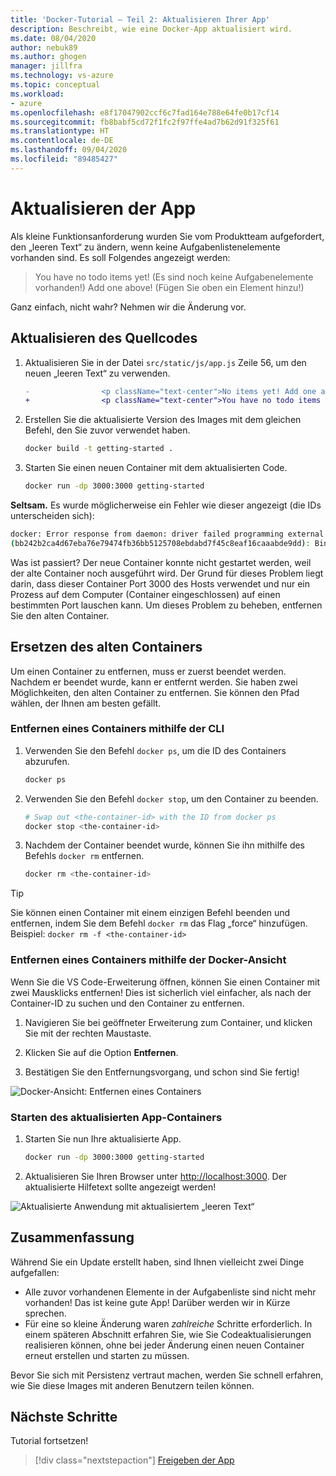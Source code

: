 ```yaml
---
title: 'Docker-Tutorial – Teil 2: Aktualisieren Ihrer App'
description: Beschreibt, wie eine Docker-App aktualisiert wird.
ms.date: 08/04/2020
author: nebuk89
ms.author: ghogen
manager: jillfra
ms.technology: vs-azure
ms.topic: conceptual
ms.workload:
- azure
ms.openlocfilehash: e8f17047902ccf6c7fad164e788e64fe0b17cf14
ms.sourcegitcommit: fb8babf5cd72f1fc2f97ffe4ad7b62d91f325f61
ms.translationtype: HT
ms.contentlocale: de-DE
ms.lasthandoff: 09/04/2020
ms.locfileid: "89485427"
---
```

# <a name="update-the-app"></a>Aktualisieren der App

Als kleine Funktionsanforderung wurden Sie vom Produktteam aufgefordert, den „leeren Text“ zu ändern, wenn keine Aufgabenlistenelemente vorhanden sind. Es soll Folgendes angezeigt werden:

> You have no todo items yet! (Es sind noch keine Aufgabenelemente vorhanden!) Add one above! (Fügen Sie oben ein Element hinzu!)

Ganz einfach, nicht wahr? Nehmen wir die Änderung vor.

## <a name="update-the-source-code"></a>Aktualisieren des Quellcodes

1. Aktualisieren Sie in der Datei `src/static/js/app.js` Zeile 56, um den neuen „leeren Text“ zu verwenden.

    ```diff
    -                <p className="text-center">No items yet! Add one above!</p>
    +                <p className="text-center">You have no todo items yet! Add one above!</p>
    ```

1. Erstellen Sie die aktualisierte Version des Images mit dem gleichen Befehl, den Sie zuvor verwendet haben.

    ```bash
    docker build -t getting-started .
    ```

1. Starten Sie einen neuen Container mit dem aktualisierten Code.

    ```bash
    docker run -dp 3000:3000 getting-started
    ```

**Seltsam.** Es wurde möglicherweise ein Fehler wie dieser angezeigt (die IDs unterscheiden sich):

```bash
docker: Error response from daemon: driver failed programming external connectivity on endpoint laughing_burnell 
(bb242b2ca4d67eba76e79474fb36bb5125708ebdabd7f45c8eaf16caaabde9dd): Bind for 0.0.0.0:3000 failed: port is already allocated.
```

Was ist passiert? Der neue Container konnte nicht gestartet werden, weil der alte Container noch ausgeführt wird. Der Grund für dieses Problem liegt darin, dass dieser Container Port 3000 des Hosts verwendet und nur ein Prozess auf dem Computer (Container eingeschlossen) auf einen bestimmten Port lauschen kann. Um dieses Problem zu beheben, entfernen Sie den alten Container.

## <a name="replace-the-old-container"></a>Ersetzen des alten Containers

Um einen Container zu entfernen, muss er zuerst beendet werden. Nachdem er beendet wurde, kann er entfernt werden. Sie haben zwei Möglichkeiten, den alten Container zu entfernen. Sie können den Pfad wählen, der Ihnen am besten gefällt.

### <a name="remove-a-container-using-the-cli"></a>Entfernen eines Containers mithilfe der CLI

1. Verwenden Sie den Befehl `docker ps`, um die ID des Containers abzurufen.

    ```bash
    docker ps
    ```

1. Verwenden Sie den Befehl `docker stop`, um den Container zu beenden.

    ```bash
    # Swap out <the-container-id> with the ID from docker ps
    docker stop <the-container-id>
    ```

1. Nachdem der Container beendet wurde, können Sie ihn mithilfe des Befehls `docker rm` entfernen.

    ```bash
    docker rm <the-container-id>
    ```

> [!TIP]
> Sie können einen Container mit einem einzigen Befehl beenden und entfernen, indem Sie dem Befehl `docker rm` das Flag „force“ hinzufügen. Beispiel: `docker rm -f <the-container-id>`

### <a name="remove-a-container-using-the-docker-view"></a>Entfernen eines Containers mithilfe der Docker-Ansicht

Wenn Sie die VS Code-Erweiterung öffnen, können Sie einen Container mit zwei Mausklicks entfernen! Dies ist sicherlich viel einfacher, als nach der Container-ID zu suchen und den Container zu entfernen.

1. Navigieren Sie bei geöffneter Erweiterung zum Container, und klicken Sie mit der rechten Maustaste.

1. Klicken Sie auf die Option **Entfernen**.

1. Bestätigen Sie den Entfernungsvorgang, und schon sind Sie fertig!

![Docker-Ansicht: Entfernen eines Containers](media/vs-removing-container.png)

### <a name="start-the-updated-app-container"></a>Starten des aktualisierten App-Containers

1. Starten Sie nun Ihre aktualisierte App.

    ```bash
    docker run -dp 3000:3000 getting-started
    ```

1. Aktualisieren Sie Ihren Browser unter [http://localhost:3000](http://localhost:3000). Der aktualisierte Hilfetext sollte angezeigt werden!

![Aktualisierte Anwendung mit aktualisiertem „leeren Text“](media/todo-list-updated-empty-text.png)

## <a name="recap"></a>Zusammenfassung

Während Sie ein Update erstellt haben, sind Ihnen vielleicht zwei Dinge aufgefallen:

- Alle zuvor vorhandenen Elemente in der Aufgabenliste sind nicht mehr vorhanden! Das ist keine gute App! Darüber werden wir in Kürze sprechen.
- Für eine so kleine Änderung waren *zahlreiche* Schritte erforderlich. In einem späteren Abschnitt erfahren Sie, wie Sie Codeaktualisierungen realisieren können, ohne bei jeder Änderung einen neuen Container erneut erstellen und starten zu müssen.

Bevor Sie sich mit Persistenz vertraut machen, werden Sie schnell erfahren, wie Sie diese Images mit anderen Benutzern teilen können.

## <a name="next-steps"></a>Nächste Schritte

Tutorial fortsetzen!

> [!div class="nextstepaction"]
> [Freigeben der App](share-your-app.md)
